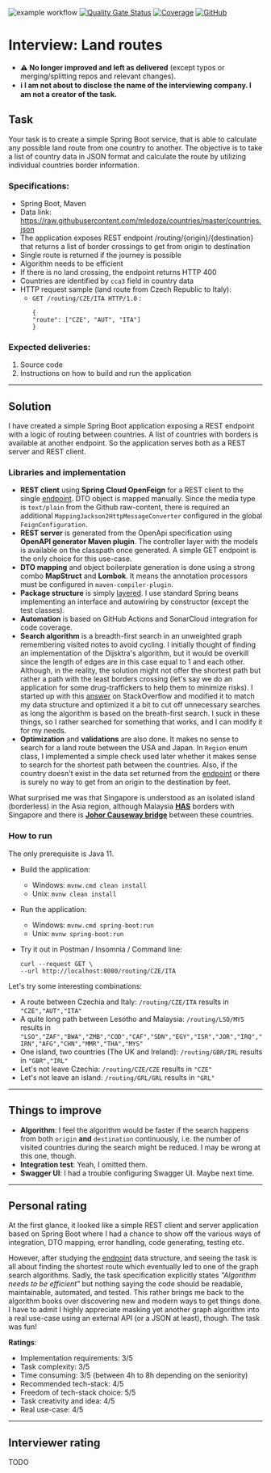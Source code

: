 ![example workflow](https://github.com/nikolas-charalambidis/interview-land-routes/actions/workflows/build.yml/badge.svg)
[![Quality Gate Status](https://sonarcloud.io/api/project_badges/measure?project=Nikolas-Charalambidis_interview-land-routes&metric=alert_status)](https://sonarcloud.io/dashboard?id=Nikolas-Charalambidis_interview-land-routes)
[![Coverage](https://sonarcloud.io/api/project_badges/measure?project=Nikolas-Charalambidis_interview-land-routes&metric=coverage)](https://sonarcloud.io/dashboard?id=Nikolas-Charalambidis_interview-land-routes)
[![GitHub](https://img.shields.io/github/license/mashape/apistatus.svg)](https://github.com/Nikolas-Charalambidis/react-hooks/blob/master/LICENSE)

# Interview: Land routes

- **⚠ No longer improved and left as delivered** (except typos or merging/splitting repos and relevant changes).
- **ℹ I am not about to disclose the name of the interviewing company. I am not a creator of the task.**

## Task
Your task is to create a simple Spring Boot service, that is able to calculate any possible land
route from one country to another. The objective is to take a list of country data in JSON format
and calculate the route by utilizing individual countries border information.

### Specifications:
- Spring Boot, Maven
- Data link: https://raw.githubusercontent.com/mledoze/countries/master/countries.json
- The application exposes REST endpoint /routing/{origin}/{destination} that
returns a list of border crossings to get from origin to destination
- Single route is returned if the journey is possible
- Algorithm needs to be efficient
- If there is no land crossing, the endpoint returns HTTP 400
- Countries are identified by `cca3` field in country data
- HTTP request sample (land route from Czech Republic to Italy):
  - `GET /routing/CZE/ITA HTTP/1.0` :
    ```
    {
    "route": ["CZE", "AUT", "ITA"]
    }
    ```

### Expected deliveries:
1. Source code
2. Instructions on how to build and run the application

_________

## Solution

I have created a simple Spring Boot application exposing a REST endpoint with a logic of routing between countries. 
A list of countries with borders is available at another endpoint. So the application serves both as a REST server and REST client.

### Libraries and implementation
- **REST client** using **Spring Cloud OpenFeign** for a REST client to the single [endpoint](https://raw.githubusercontent.com/mledoze/countries/master/countries.json). 
DTO object is mapped manually. Since the media type is `text/plain` from the Github raw-content, 
there is required an additional `MappingJackson2HttpMessageConverter` configured in the global `FeignConfiguration`.
- **REST server** is generated from the OpenApi specification using **OpenAPI generator Maven plugin**. 
The controller layer with the models is available on the classpath once generated. 
A simple GET endpoint is the only choice for this use-case.
- **DTO mapping** and object boilerplate generation is done using a strong combo **MapStruct** and **Lombok**. 
It means the annotation processors must be configured in `maven-compiler-plugin`. 
- **Package structure** is simply [layered](https://phauer.com/2020/package-by-feature/#package-by-layer). 
I use standard Spring beans implementing an interface and autowiring by constructor (except the test classes).
- **Automation** is based on GitHub Actions and SonarCloud integration for code coverage.
- **Search algorithm** is a breadth-first search in an unweighted graph remembering visited notes to avoid cycling.
I initially thought of finding an implementation of the Dijsktra's algorithm, 
but it would be overkill since the length of edges are in this case equal to 1 and each other.
Although, in the reality, the solution might not offer the shortest path but rather a path with the least borders crossing 
(let's say we do an application for some drug-traffickers to help them to minimize risks).
I started up with this [answer](https://stackoverflow.com/a/1579508/3764965) on StackOverflow 
and modified it to match my data structure and 
optimized it a bit to cut off unnecessary searches as long the algorithm is based on the breath-first search.
I suck in these things, so I rather searched for something that works, and I can modify it for my needs.
- **Optimization** and **validations** are also done. It makes no sense to search for a land route between the USA and Japan. 
In `Region` enum class, I implemented a simple check used later whether it makes sense to search for the shortest path between the countries.
Also, if the country doesn't exist in the data set returned from the [endpoint](https://raw.githubusercontent.com/mledoze/countries/master/countries.json) 
or there is surely no way to get from an origin to the destination by feet. 

What surprised me was that Singapore is understood as an isolated island (borderless) in the Asia region, 
although Malaysia [**HAS**](https://en.wikipedia.org/wiki/Malaysia) borders with Singapore and there is [**Johor Causeway bridge**](https://en.wikipedia.org/wiki/Johor%E2%80%93Singapore_Causeway) between these countries.

### How to run

The only prerequisite is Java 11.

 - Build the application:
   - Windows: `mvnw.cmd clean install`
   - Unix: `mvnw clean install`
   
 - Run the application:
   - Windows: `mvnw.cmd spring-boot:run`
   - Unix: `mvnw spring-boot:run`

 - Try it out in Postman / Insomnia / Command line:
    ```
   curl --request GET \
    --url http://localhost:8080/routing/CZE/ITA
   ```

Let's try some interesting combinations:
 - A route between Czechia and Italy: `/routing/CZE/ITA` results in `"CZE","AUT","ITA"`
 - A quite long path between Lesotho and Malaysia: `/routing/LSO/MYS` results in `"LSO","ZAF","BWA","ZMB","COD","CAF","SDN","EGY","ISR","JOR","IRQ","IRN","AFG","CHN","MMR","THA","MYS"`
 - One island, two countries (The UK and Ireland): `/routing/GBR/IRL` results in `"GBR","IRL"`
 - Let's not leave Czechia: `/routing/CZE/CZE` results in `"CZE"`
 - Let's not leave an island: `/routing/GRL/GRL` results in `"GRL"`

_____________

## Things to improve 

 - **Algorithm**: I feel the algorithm would be faster if the search happens from both `origin` **and** `destination` continuously, 
 i.e. the number of visited countries during the search might be reduced. I may be wrong at this one, though.
 - **Integration test**: Yeah, I omitted them.
 - **Swagger UI**: I had a trouble configuring Swagger UI. Maybe next time.
 
____________

## Personal rating

At the first glance, it looked like a simple REST client and server application based on Spring Boot where 
I had a chance to show off the various ways of integration, DTO mapping, error handling, code generating, 
testing etc.

However, after studying the [endpoint](https://raw.githubusercontent.com/mledoze/countries/master/countries.json) data structure, and seeing 
the task is all about finding the shortest route which eventually led to one of the graph search algorithms. 
Sadly, the task specification explicitly states *"Algorithm needs to be efficient"* but nothing saying the code should be readable, maintainable, automated, and tested. This rather brings me back to the algorithm books over discovering new and modern ways to get things done. I have to admit I highly appreciate masking yet another graph algorithm into a real use-case using an external API (or a JSON at least), though. The task was fun!

**Ratings**:

- Implementation requirements: 3/5
- Task complexity: 3/5
- Time consuming: 3/5 (between 4h to 8h depending on the seniority)
- Recommended tech-stack: 4/5
- Freedom of tech-stack choice: 5/5
- Task creativity and idea: 4/5
- Real use-case: 4/5

____________

## Interviewer rating

TODO
